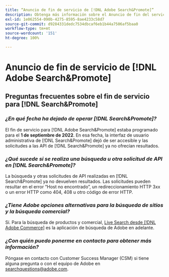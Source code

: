 ```yaml
---
title: “Anuncio de fin de servicio de [!DNL Adobe Search&Promote]”
description: Obtenga más información sobre el Anuncio de fin del servicio de  [!DNL Adobe Search&Promote] .
exl-id: 1e062554-090b-4275-8595-8ae4233c58d7
source-git-commit: d9284331dedc7534dbcaf6eb1b44a7506af5baa0
workflow-type: tm+mt
source-wordcount: '151'
ht-degree: 100%

---
```


# Anuncio de fin de servicio de [!DNL Adobe Search&Promote]

## Preguntas frecuentes sobre el fin de servicio para [!DNL Search&Promote]

### **_¿En qué fecha ha dejado de operar [!DNL Search&Promote]?_**

El fin de servicio para [!DNL Adobe Search&Promote] estaba programado para el **1 de septiembre de 2022**. En esa fecha, la interfaz de usuario administrativa de [!DNL Search&Promote] dejó de ser accesible y las solicitudes a las API de [!DNL Search&Promote] ya no ofrecían resultados.

### **_¿Qué sucede si se realiza una búsqueda u otra solicitud de API en [!DNL Search&Promote]?_**

La búsqueda y otras solicitudes de API realizadas en [!DNL Search&Promote] ya no devuelven resultados. Las solicitudes pueden resultar en el error “Host no encontrado”, un redireccionamiento HTTP 3xx o un error HTTP como 404, 408 u otro código de error HTTP.

### **_¿Tiene Adobe opciones alternativas para la búsqueda de sitios y la búsqueda comercial?_**

Sí. Para la búsqueda de productos y comercial, [Live Search desde [!DNL Adobe Commerce]](https://experienceleague.adobe.com/docs/commerce-merchant-services/live-search/guide-overview.html?lang=es) es la aplicación de búsqueda de Adobe en adelante.

<!-- ### **_Can Adobe recommend any frameworks or platforms that offer features similar to Search&Promote?_**

  Yes. If the Search&Promote feature is critical to your marketing strategy, consider the many open-source frameworks that exist to power search, including [Apache Solr](https://solr.apache.org/) and [Elastic Free and Open](https://www.elastic.co/about/free-and-open).  

  Also, both [AWS](https://aws.amazon.com/cloudsearch/) and [Microsoft&reg; Azure](https://azure.microsoft.com/en-us/services/search/) provide cloud-native search capabilities on their respective cloud platforms. You can integrate both options into Adobe Experience Manager Sites to power site search and more. -->

### **_¿Con quién puedo ponerme en contacto para obtener más información?_**

Póngase en contacto con Customer Success Manager (CSM) si tiene alguna pregunta o con el equipo de Adobe en [searchquestions@adobe.com](mailto:searchquestions@adobe.com).
